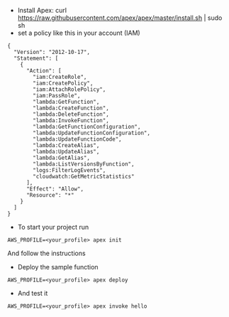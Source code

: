 - Install Apex: curl https://raw.githubusercontent.com/apex/apex/master/install.sh | sudo sh
- set a policy like this in your account (IAM)

```
{
  "Version": "2012-10-17",
  "Statement": [
    {
      "Action": [
        "iam:CreateRole",
        "iam:CreatePolicy",
        "iam:AttachRolePolicy",
        "iam:PassRole",
        "lambda:GetFunction",
        "lambda:CreateFunction",
        "lambda:DeleteFunction",
        "lambda:InvokeFunction",
        "lambda:GetFunctionConfiguration",
        "lambda:UpdateFunctionConfiguration",
        "lambda:UpdateFunctionCode",
        "lambda:CreateAlias",
        "lambda:UpdateAlias",
        "lambda:GetAlias",
        "lambda:ListVersionsByFunction",
        "logs:FilterLogEvents",
        "cloudwatch:GetMetricStatistics"
      ],
      "Effect": "Allow",
      "Resource": "*"
    }
  ]
}
```

- To start your project run

```
AWS_PROFILE=<your_profile> apex init
```
And follow the instructions

- Deploy the sample function
```
AWS_PROFILE=<your_profile> apex deploy
```
- And test it
```
AWS_PROFILE=<your_profile> apex invoke hello
```



